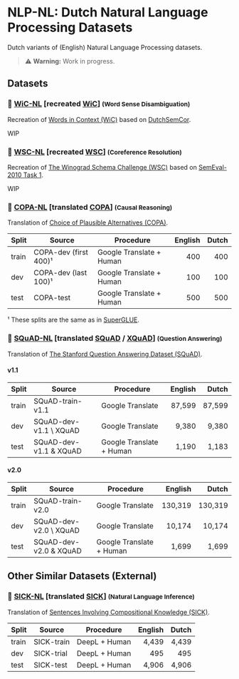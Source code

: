 # NLP-NL: Dutch Natural Language Processing Datasets

Dutch variants of (English) Natural Language Processing datasets.

> ⚠️ **Warning:** Work in progress.

## Datasets

### 📁 [WiC-NL](WiC-NL) [recreated [WiC](https://pilehvar.github.io/wic/)] <small>(Word Sense Disambiguation)</small>

Recreation of [Words in Context (WiC)](https://pilehvar.github.io/wic/) based on [DutchSemCor](http://wordpress.let.vupr.nl/dutchsemcor/).

WIP

### 📁 [WSC-NL](WSC-NL) [recreated [WSC](https://cs.nyu.edu/~davise/papers/WinogradSchemas/WS.html)] <small>(Coreference Resolution)</small>

Recreation of [The Winograd Schema Challenge (WSC)](https://cs.nyu.edu/~davise/papers/WinogradSchemas/WS.html) based on [SemEval-2010 Task 1](https://semeval2.fbk.eu/semeval2.php?location=tasks&area=Coreference).

WIP

### 📁 [COPA-NL](COPA-NL) [translated [COPA](https://people.ict.usc.edu/~gordon/copa.html)] <small>(Causal Reasoning)</small>

Translation of [Choice of Plausible Alternatives (COPA)](https://people.ict.usc.edu/~gordon/copa.html).

| Split | Source                | Procedure                | English | Dutch |
| ----- | --------------------- | ------------------------ | ------: | ----: |
| train | COPA-dev (first 400)¹ | Google Translate + Human |     400 |   400 |
| dev   | COPA-dev (last 100)¹  | Google Translate + Human |     100 |   100 |
| test  | COPA-test             | Google Translate + Human |     500 |   500 |

¹ These splits are the same as in [SuperGLUE](https://super.gluebenchmark.com/).

### 📁 [SQuAD-NL](QuAD-NL) [translated [SQuAD](https://rajpurkar.github.io/SQuAD-explorer/) / [XQuAD](https://github.com/deepmind/xquad)] <small>(Question Answering)</small>

Translation of [The Stanford Question Answering Dataset (SQuAD)](https://rajpurkar.github.io/SQuAD-explorer/).

#### v1.1

| Split | Source                 | Procedure                | English | Dutch  |
| ----- | ---------------------- | ------------------------ | ------: | -----: |
| train | SQuAD-train-v1.1       | Google Translate         |  87,599 | 87,599 |
| dev   | SQuAD-dev-v1.1 \ XQuAD | Google Translate         |   9,380 |  9,380 |
| test  | SQuAD-dev-v1.1 & XQuAD | Google Translate + Human |   1,190 |  1,183 |

#### v2.0
| Split | Source                 | Procedure                | English | Dutch   |
| ----- | ---------------------- | ------------------------ | ------: | ------: |
| train | SQuAD-train-v2.0       | Google Translate         | 130,319 | 130,319 |
| dev   | SQuAD-dev-v2.0 \ XQuAD | Google Translate         |  10,174 |  10,174 |
| test  | SQuAD-dev-v2.0 & XQuAD | Google Translate + Human |   1,699 |   1,699 |

## Other Similar Datasets (External)

### 📁 [SICK-NL](https://github.com/gijswijnholds/sick_nl) [translated [SICK](https://marcobaroni.org/composes/sick.html)] <small>(Natural Language Inference)</small>

Translation of [Sentences Involving Compositional Knowledge (SICK)](https://marcobaroni.org/composes/sick.html).

| Split | Source     | Procedure     | English | Dutch |
| ----- | ---------- | ------------- | ------: | ----: |
| train | SICK-train | DeepL + Human |   4,439 | 4,439 |
| dev   | SICK-trial | DeepL + Human |     495 |   495 |
| test  | SICK-test  | DeepL + Human |   4,906 | 4,906 |
